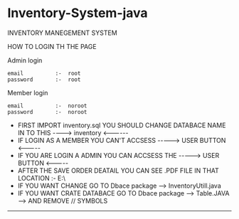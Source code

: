 # Inventory-System-java							


INVENTORY MANEGEMENT SYSTEM




 HOW TO LOGIN TH THE PAGE 

Admin login    

	email 	       :-  root 
	password       :-  root


						
   Member login 

	email 	       :-  noroot 
	password       :-  noroot


*	FIRST IMPORT inventory.sql  YOU SHOULD CHANGE DATABACE NAME IN TO THIS   ---->  inventory <------          
*	IF LOGIN AS A MEMBER  YOU CAN'T ACCSESS  	-----> USER BUTTON <-----                                    
*	IF YOU ARE LOGIN  A ADMIN YOU CAN ACCSESS THE    -----> USER BUTTON <-----                                    
*	AFTER THE SAVE ORDER DEATAIL YOU CAN SEE     .PDF     FILE IN THAT LOCATION :-   E:\\          	       	   
*	IF YOU WANT CHANGE GO TO            Dbace package  -->   InventoryUtill.java                    		   
*	IF YOU WANT CRATE DATABACE  GO TO   Dbace package  -->   Table.JAVA --> AND REMOVE   //  SYMBOLS 	    
 







**********************************************************************************************************************************************************************
